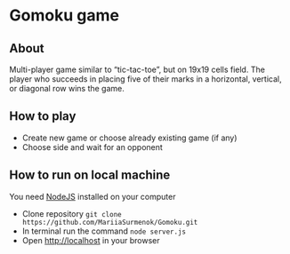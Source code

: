 # Gomoku game
## About
Multi-player game similar to “tic-tac-toe”, but on 19x19 cells field. The player who succeeds in placing five of their marks in a horizontal, vertical, or diagonal row wins the game.

## How to play
* Create new game or choose already existing game (if any)
* Choose side and wait for an opponent

## How to run on local machine
You need [NodeJS](https://nodejs.org/) installed on your computer
* Clone repository `git clone https://github.com/MariiaSurmenok/Gomoku.git`
* In terminal run the command `node server.js`
* Open [http://localhost](http://localhost) in your browser